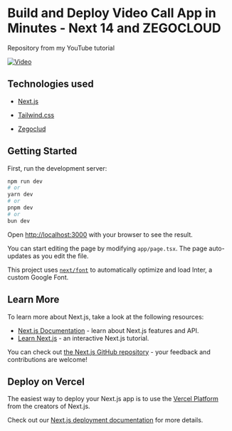 # Build and Deploy Video Call App in Minutes - Next 14 and ZEGOCLOUD

Repository from my YouTube tutorial

[![Video](https://github.com/stefandjikic/next-video-call-demo/assets/65912958/e2102a15-7f66-439c-9b9c-f7a8904d86fa)
](https://youtu.be/SgYdTf9XnxU)


## Technologies used

- [Next.js](https://nextjs.org/)

- [Tailwind.css](https://tailwindcss.com/)
  
- [Zegoclud](https://bit.ly/4bhlG2U)

## Getting Started

First, run the development server:

```bash
npm run dev
# or
yarn dev
# or
pnpm dev
# or
bun dev
```

Open [http://localhost:3000](http://localhost:3000) with your browser to see the result.

You can start editing the page by modifying `app/page.tsx`. The page auto-updates as you edit the file.

This project uses [`next/font`](https://nextjs.org/docs/basic-features/font-optimization) to automatically optimize and load Inter, a custom Google Font.

## Learn More

To learn more about Next.js, take a look at the following resources:

- [Next.js Documentation](https://nextjs.org/docs) - learn about Next.js features and API.
- [Learn Next.js](https://nextjs.org/learn) - an interactive Next.js tutorial.

You can check out [the Next.js GitHub repository](https://github.com/vercel/next.js/) - your feedback and contributions are welcome!

## Deploy on Vercel

The easiest way to deploy your Next.js app is to use the [Vercel Platform](https://vercel.com/new?utm_medium=default-template&filter=next.js&utm_source=create-next-app&utm_campaign=create-next-app-readme) from the creators of Next.js.

Check out our [Next.js deployment documentation](https://nextjs.org/docs/deployment) for more details.
